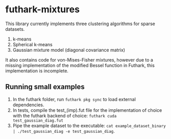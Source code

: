 # futhark-mixtures
This library currently implements three clustering algorithms for sparse datasets.
1. k-means
2. Spherical k-means
3. Gaussian mixture model (diagonal covariance matrix)

It also contains code for von-Mises-Fisher mixtures, however due to a missing implementation of the modified Bessel function in Futhark, this implementation is incomplete.

## Running small examples

1. In the futhark folder, run `futhark pkg sync` to load external dependencies.
2. In tests, compile the test_(imp).fut file for the implementation of choice with the futhark backend of choice: `futhark cuda test_gaussian_diag.fut`
3. Pipe the example dataset to the executable: `cat example_dataset_binary | ./test_gaussian_diag -e test_gaussian_diag`.